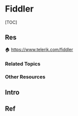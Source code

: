 # Fiddler

[TOC]



## Res
🏠 https://www.telerik.com/fiddler


### Related Topics


### Other Resources


## Intro



## Ref